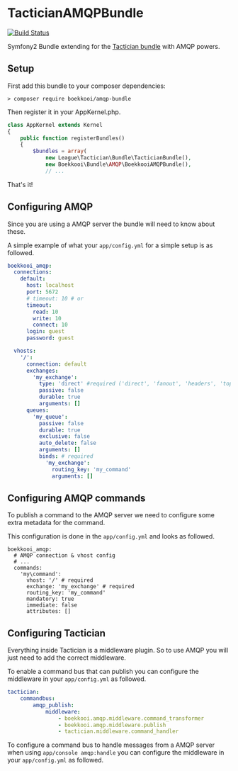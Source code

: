# TacticianAMQPBundle
[![Build Status](https://travis-ci.org/boekkooi/tactician-amqp-bundle.svg?branch=master)](https://travis-ci.org/boekkooi/tactician-amqp-bundle)

Symfony2 Bundle extending for the [Tactician bundle](https://github.com/thephpleague/tactician-bundle) with AMQP powers.

## Setup 
First add this bundle to your composer dependencies:

`> composer require boekkooi/amqp-bundle`

Then register it in your AppKernel.php.

```php
class AppKernel extends Kernel
{
    public function registerBundles()
    {
        $bundles = array(
            new League\Tactician\Bundle\TacticianBundle(),
            new Boekkooi\Bundle\AMQP\BoekkooiAMQPBundle(),
            // ...
```

That's it!
 
## Configuring AMQP

Since you are using a AMQP server the bundle will need to know about these.

A simple example of what your `app/config.yml` for a simple setup is as followed.

```yaml
boekkooi_amqp:
  connections:
    default:
      host: localhost
      port: 5672
      # timeout: 10 # or
      timeout:
        read: 10
        write: 10
        connect: 10
      login: guest
      password: guest

  vhosts:
    '/':
      connection: default
      exchanges:
        'my_exchange':
          type: 'direct' #required ('direct', 'fanout', 'headers', 'topic') 
          passive: false
          durable: true
          arguments: []
      queues:
        'my_queue':
          passive: false
          durable: true
          exclusive: false
          auto_delete: false
          arguments: []
          binds: # required
            'my_exchange': 
              routing_key: 'my_command'
              arguments: []
```

## Configuring AMQP commands

To publish a command to the AMQP server we need to configure some extra metadata for the command.

This configuration is done in the `app/config.yml` and looks as followed.

```
boekkooi_amqp:
  # AMQP connection & vhost config
  # ...
  commands:
    'my\command': 
      vhost: '/' # required
      exchange: 'my_exchange' # required
      routing_key: 'my_command'
      mandatory: true
      immediate: false
      attributes: []
```

## Configuring Tactician

Everything inside Tactician is a middleware plugin. So to use AMQP you will just need to add the correct middleware.

To enable a command bus that can publish you can configure the middleware in your `app/config.yml` as followed.

```yaml
tactician:
    commandbus:
        amqp_publish:
            middleware:
                - boekkooi.amqp.middleware.command_transformer                
                - boekkooi.amqp.middleware.publish
                - tactician.middleware.command_handler
```

To configure a command bus to handle messages from a AMQP server when using `app/console amqp:handle` you can configure the middleware in your `app/config.yml` as followed.
